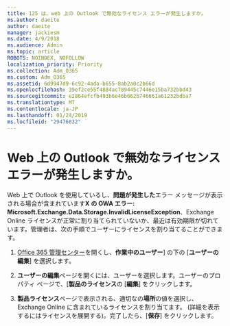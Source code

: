```yaml
---
title: 125 は、web 上の Outlook で無効なライセンス エラーが発生しますか。
ms.author: daeite
author: daeite
manager: jackiesm
ms.date: 4/9/2018
ms.audience: Admin
ms.topic: article
ROBOTS: NOINDEX, NOFOLLOW
localization_priority: Priority
ms.collection: Adm_O365
ms.custom: Adm_O365
ms.assetid: 6d9947d9-6c92-4ada-b655-8ab2a0c2b66d
ms.openlocfilehash: 39ef2ce55f4884ac789445c7446e15ba732bbd43
ms.sourcegitcommit: e2864efcfb493b6e46b662b746661a61232bdba7
ms.translationtype: MT
ms.contentlocale: ja-JP
ms.lasthandoff: 01/24/2019
ms.locfileid: "29476832"
---
```

# <a name="getting-an-invalid-license-error-in-outlook-on-the-web"></a>Web 上の Outlook で無効なライセンス エラーが発生しますか。

Web 上で Outlook を使用しているし、**問題が発生した**エラー メッセージが表示される場合が含まれています**X の OWA エラー: Microsoft.Exchange.Data.Storage.InvalidLicenseException**、Exchange Online ライセンスが正常に割り当てられていないか、最近は有効期限が切れています。管理者は、次の手順でユーザーにライセンスを割り当てることができます。
  
1. [Office 365 管理センター](https://portal.office.com/adminportal/home#/homepage)を開くし、**作業中のユーザー**] の下の [**ユーザーの編集**] を選択します。
    
2. **ユーザーの編集**ページを開くには、ユーザーを選択します。ユーザーのプロパティ ページで、[**製品のライセンス**の [**編集**] をクリックします。
    
3. **製品ライセンス**ページで表示される、適切なの**場所**の値を選択し、Exchange Online に含まれているライセンスを割り当てます。 (詳細を表示するにはライセンスを展開する)。完了したら、[**保存**] をクリックします。
    

